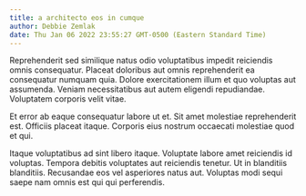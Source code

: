 ```yaml
---
title: a architecto eos in cumque
author: Debbie Zemlak
date: Thu Jan 06 2022 23:55:27 GMT-0500 (Eastern Standard Time)
---
```

Reprehenderit sed similique natus odio voluptatibus impedit reiciendis omnis consequatur. Placeat doloribus aut omnis reprehenderit ea consequatur numquam quia. Dolore exercitationem illum et quo voluptas aut assumenda. Veniam necessitatibus aut autem eligendi repudiandae. Voluptatem corporis velit vitae.

 Et error ab eaque consequatur labore ut et. Sit amet molestiae reprehenderit est. Officiis placeat itaque. Corporis eius nostrum occaecati molestiae quod et qui.

 Itaque voluptatibus ad sint libero itaque. Voluptate labore amet reiciendis id voluptas. Tempora debitis voluptates aut reiciendis tenetur. Ut in blanditiis blanditiis. Recusandae eos vel asperiores natus aut. Voluptas modi sequi saepe nam omnis est qui qui perferendis.